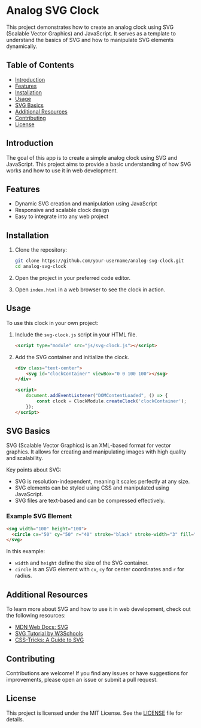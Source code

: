 # Analog SVG Clock

This project demonstrates how to create an analog clock using SVG (Scalable Vector Graphics) and JavaScript. It serves as a template to understand the basics of SVG and how to manipulate SVG elements dynamically.

## Table of Contents

- [Introduction](#introduction)
- [Features](#features)
- [Installation](#installation)
- [Usage](#usage)
- [SVG Basics](#svg-basics)
- [Additional Resources](#additional-resources)
- [Contributing](#contributing)
- [License](#license)

## Introduction

The goal of this app is to create a simple analog clock using SVG and JavaScript. This project aims to provide a basic understanding of how SVG works and how to use it in web development.

## Features

- Dynamic SVG creation and manipulation using JavaScript
- Responsive and scalable clock design
- Easy to integrate into any web project

## Installation

1. Clone the repository:
    ```bash
    git clone https://github.com/your-username/analog-svg-clock.git
    cd analog-svg-clock
    ```

2. Open the project in your preferred code editor.

3. Open `index.html` in a web browser to see the clock in action.

## Usage

To use this clock in your own project:

1. Include the `svg-clock.js` script in your HTML file.
    ```html
    <script type="module" src="js/svg-clock.js"></script>
    ```

2. Add the SVG container and initialize the clock.
    ```html
    <div class="text-center">
        <svg id="clockContainer" viewBox="0 0 100 100"></svg>
    </div>
    
    <script>
        document.addEventListener("DOMContentLoaded", () => {
            const clock = ClockModule.createClock('clockContainer');
        });
    </script>
    ```

## SVG Basics

SVG (Scalable Vector Graphics) is an XML-based format for vector graphics. It allows for creating and manipulating images with high quality and scalability. 

Key points about SVG:
- SVG is resolution-independent, meaning it scales perfectly at any size.
- SVG elements can be styled using CSS and manipulated using JavaScript.
- SVG files are text-based and can be compressed effectively.

### Example SVG Element

```html
<svg width="100" height="100">
  <circle cx="50" cy="50" r="40" stroke="black" stroke-width="3" fill="red" />
</svg>
```

In this example:
- `width` and `height` define the size of the SVG container.
- `circle` is an SVG element with `cx`, `cy` for center coordinates and `r` for radius.

## Additional Resources

To learn more about SVG and how to use it in web development, check out the following resources:

- [MDN Web Docs: SVG](https://developer.mozilla.org/en-US/docs/Web/SVG)
- [SVG Tutorial by W3Schools](https://www.w3schools.com/graphics/svg_intro.asp)
- [CSS-Tricks: A Guide to SVG](https://css-tricks.com/mega-list-svg-information/)

## Contributing

Contributions are welcome! If you find any issues or have suggestions for improvements, please open an issue or submit a pull request.

## License

This project is licensed under the MIT License. See the [LICENSE](LICENSE) file for details.

